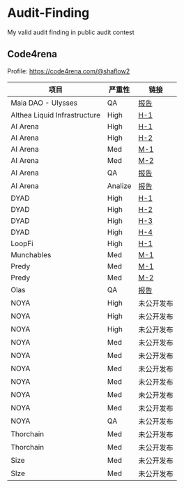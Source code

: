 # Audit-Finding
My valid audit finding in public audit contest

## Code4rena  

Profile: https://code4rena.com/@shaflow2

| 项目 | 严重性  | 链接 |
| ---- | ---- | ---- |
|  Maia DAO - Ulysses    |  QA   |  [报告](/Code4rena/Maia%20DAO%20-%20Ulysses/QA.md)    |      |
|   Althea Liquid Infrastructure   | High     |  [H-1](/Code4rena/Althea%20Liquid%20Infrastructure/H-1.md)    |
|   AI Arena   | High     |  [H-1](/Code4rena/AIArena/H-1.md)   |
|   AI Arena   | High     |  [H-2](/Code4rena/AIArena/H-2.md)    |
|   AI Arena   | Med     |  [M-1](/Code4rena/AIArena/M-1.md)    |
|   AI Arena   | Med     |  [M-2](/Code4rena/AIArena/M-2.md)    |
|   AI Arena   | QA     |    [报告](/Code4rena/AIArena/QA.md)  |      |
|   AI Arena   | Analize     |   [报告](/Code4rena/AIArena/Analysis.md)   |
|   DYAD |  High    |  [H-1](/Code4rena/DYAD/H-1.md)    |      
|   DYAD |  High     |  [H-2](/Code4rena/DYAD/H-2.md)    |      
|   DYAD |  High     |  [H-3](/Code4rena/DYAD/H-3.md)    |      
|   DYAD |  High     |  [H-4](/Code4rena/DYAD/H-4.md)    |      
|  LoopFi  |   High   |  [H-1](/Code4rena/LoopFi/H-1.md)    |      
|  Munchables  |   Med   |  [M-1](/Code4rena/Munchables/M-1.md)    |      
|  Predy  |   Med   |   [M-1](/Code4rena/Predy/M-1.md)   |      
|  Predy  |   Med   |   [M-2](/Code4rena/Predy/M-2.md)   |      
|  Olas  |   QA   |   [报告](/Code4rena/Olas/QA.md)   |      
|  NOYA  |   High   |  未公开发布    |      
|  NOYA  |   High   |  未公开发布    |      
|  NOYA  |   High   |  未公开发布    |      
|  NOYA  |   Med    |  未公开发布    |      
|  NOYA  |  Med     |   未公开发布   |      
|  NOYA  |  Med     |  未公开发布    |      
|  NOYA  |  Med     |  未公开发布    |      
|  NOYA  |  Med     |  未公开发布    |      
|  NOYA  |  Med     |  未公开发布    |
|  NOYA  |  QA    |  未公开发布    |
|  Thorchain  |  Med    |  未公开发布    |
|  Thorchain  |  Med   |  未公开发布    |
|  Size  |  Med   |  未公开发布    |
|  SIze  |  Med   |  未公开发布    |


